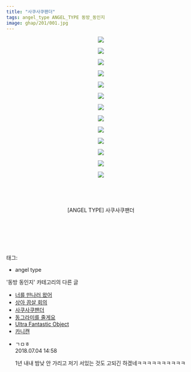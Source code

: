 ```yaml
---
title: "사쿠사쿠팬더"
tags: angel_type ANGEL_TYPE 동방_동인지
image: ghap/201/001.jpg
---
```

<div class="article">
<p style="text-align: center; clear: none; float: none;"><img src="{{ site.nasurl }}/ghap/201/001.jpg"/></p>
<p style="text-align: center; clear: none; float: none;"><img src="{{ site.nasurl }}/ghap/201/002.jpg"/></p>
<p style="text-align: center; clear: none; float: none;"><img src="{{ site.nasurl }}/ghap/201/003.jpg"/></p>
<p style="text-align: center; clear: none; float: none;"><img src="{{ site.nasurl }}/ghap/201/004.jpg"/></p>
<p style="text-align: center; clear: none; float: none;"><img src="{{ site.nasurl }}/ghap/201/005.jpg"/></p>
<p style="text-align: center; clear: none; float: none;"><img src="{{ site.nasurl }}/ghap/201/006.jpg"/></p>
<p style="text-align: center; clear: none; float: none;"><img src="{{ site.nasurl }}/ghap/201/007.jpg"/></p>
<p style="text-align: center; clear: none; float: none;"><img src="{{ site.nasurl }}/ghap/201/008.jpg"/></p>
<p style="text-align: center; clear: none; float: none;"><img src="{{ site.nasurl }}/ghap/201/009.jpg"/></p>
<p style="text-align: center; clear: none; float: none;"><img src="{{ site.nasurl }}/ghap/201/010.jpg"/></p>
<p style="text-align: center; clear: none; float: none;"><img src="{{ site.nasurl }}/ghap/201/011.jpg"/></p>
<p style="text-align: center; clear: none; float: none;"><img src="{{ site.nasurl }}/ghap/201/012.jpg"/></p>
<p style="text-align: center; clear: none; float: none;"><img src="{{ site.nasurl }}/ghap/201/013.jpg"/></p>
<p style="text-align: center; clear: none; float: none;"><br/></p>
<p style="text-align: center; clear: none; float: none;"><br/></p>
<p style="text-align: center; clear: none; float: none;">[ANGEL TYPE] 사쿠사쿠팬더</p>
<p style="text-align: center; clear: none; float: none;"><br/></p>
<p style="text-align: center; clear: none; float: none;"><br/></p>
<p><br/></p>
</div><div class="tagTrail">
<p>태그: </p>
<ul>
<li>angel type</li>
</ul>
</div><div class="another">
<p>'동방 동인지' 카테고리의 다른 글</p>
<ul>
<li><a href="/2016-06-19-ghap_203">너를 만나러 왔어</a></li>
<li><a href="/2016-06-19-ghap_202">상아 끔살 회의</a></li>
<li><a href="/2016-06-19-ghap_201">사쿠사쿠팬더</a></li>
<li><a href="/2016-06-18-ghap_200">동그라미를 줄게요</a></li>
<li><a href="/2016-06-18-ghap_199">Ultra Fantastic Object</a></li>
<li><a href="/2016-06-18-ghap_198">카니캔</a></li>
</ul>
</div><div class="cb_module cb_fluid">
<div class="cb_wrt cb_profile">
<div class="comment">
<ul>
<li class="cb_thumb_off" id="comment15280558">
<div class="cb_comment_area">
<div class="cb_info_area">
<div class="cb_section">
<span class="cb_nick_name">ㄱㅁㅎ</span>
</div>
<div class="cb_section">
<span class="cb_date">2018.07.04 14:58 </span>
</div>
</div>
<div class="cb_dsc_comment">
<p class="cb_dsc">
											1년 내내 밤낮 안 가리고 저기 서있는 것도 고되긴 하겠네ㅋㅋㅋㅋㅋㅋㅋㅋㅋㅋ
										</p>
</div>
</div></li>
</ul>
</div>
</div><!-- commentList close -->
</div>